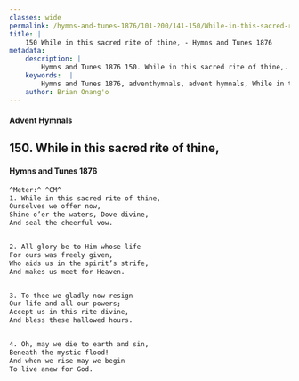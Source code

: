 ```yaml
---
classes: wide
permalink: /hymns-and-tunes-1876/101-200/141-150/While-in-this-sacred-rite-of-thine,/
title: |
    150 While in this sacred rite of thine, - Hymns and Tunes 1876
metadata:
    description: |
        Hymns and Tunes 1876 150. While in this sacred rite of thine,. Ourselves we offer now, Shine o’er the waters, Dove divine,  And seal the cheerful vow. 
    keywords:  |
        Hymns and Tunes 1876, adventhymnals, advent hymnals, While in this sacred rite of thine,, Ourselves we offer now,, 
    author: Brian Onang'o
---
```


#### Advent Hymnals
## 150. While in this sacred rite of thine,
####  Hymns and Tunes 1876

```txt
^Meter:^ ^CM^
1. While in this sacred rite of thine,
Ourselves we offer now,
Shine o’er the waters, Dove divine, 
And seal the cheerful vow.


2. All glory be to Him whose life
For ours was freely given,
Who aids us in the spirit’s strife,
And makes us meet for Heaven.


3. To thee we gladly now resign
Our life and all our powers;
Accept us in this rite divine,
And bless these hallowed hours.


4. Oh, may we die to earth and sin,
Beneath the mystic flood!
And when we rise may we begin
To live anew for God.
```